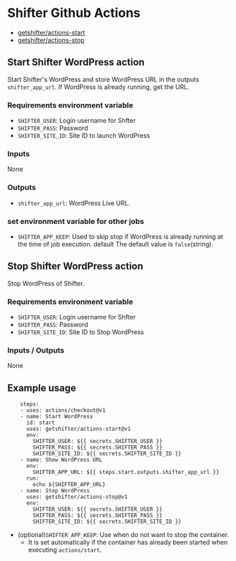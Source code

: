 # Shifter Github Actions

- [getshifter/actions-start](https://github.com/marketplace/actions/start-sfhiter-wordpress)
- [getshifter/actions-stop](https://github.com/marketplace/actions/stop-sfhiter-wordpress)

## Start Shifter WordPress action

Start Shifter's WordPress and store WordPress URL in the outputs `shifter_app_url`.
If WordPress is already running, get the URL.

### Requirements environment variable

- `SHIFTER_USER`: Login username for Shfter
- `SHIFTER_PASS`: Password
- `SHIFTER_SITE_ID`: Site ID to launch WordPress

### Inputs

None

### Outputs

- `shifter_app_url`: WordPress Live URL.

### set environment variable for other jobs

- `SHIFTER_APP_KEEP`: Used to skip stop if WordPress is already running at the time of job execution. default The default value is `false`(string).

## Stop Shifter WordPress action

Stop WordPress of Shifter.

### Requirements environment variable

- `SHIFTER_USER`: Login username for Shfter
- `SHIFTER_PASS`: Password
- `SHIFTER_SITE_ID`: Site ID to Stop WordPress

### Inputs / Outputs

None

## Example usage

```
    steps:
    - uses: actions/checkout@v1
    - name: Start WordPress
      id: start
      uses: getshifter/actions-start@v1
      env:
        SHIFTER_USER: ${{ secrets.SHIFTER_USER }}
        SHIFTER_PASS: ${{ secrets.SHIFTER_PASS }}
        SHIFTER_SITE_ID: ${{ secrets.SHIFTER_SITE_ID }}
    - name: Show WordPress URL
      env:
        SHIFTER_APP_URL: ${{ steps.start.outputs.shifter_app_url }}
      run:
        echo ${SHIFTER_APP_URL}
    - name: Stop WordPress
      uses: getshifter/actions-stop@v1
      env:
        SHIFTER_USER: ${{ secrets.SHIFTER_USER }}
        SHIFTER_PASS: ${{ secrets.SHIFTER_PASS }}
        SHIFTER_SITE_ID: ${{ secrets.SHIFTER_SITE_ID }}
```

- (optional)`SHIFTER_APP_KEEP`: Use when do not want to stop the container.
  - It is set automatically if the container has already been started when executing `actions/start`.
